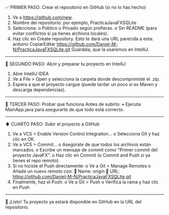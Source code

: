 ✅ PRIMER PASO: Crear el repositorio en GitHub (si no lo has hecho)
1.	Ve a https://github.com/new.
2.	Nombre del repositorio: por ejemplo, PracticaJavaFXSQLite
3.	Selecciona:
o	Público o Privado según prefieras.
o	Sin README (para evitar conflictos si ya tienes archivos locales).
4.	Haz clic en Create repository.
Esto te dará una URL parecida a esta:
arduino
CopiarEditar
https://github.com/Daniel-M-N/PracticaJavaFXSQLite.git
Guárdala, que la usaremos en IntelliJ.
________________________________________
🧩 SEGUNDO PASO: Abrir y preparar tu proyecto en IntelliJ
1.	Abre IntelliJ IDEA
2.	Ve a File > Open y selecciona la carpeta donde descomprimiste el .zip.
3.	Espera a que el proyecto cargue (puede tardar un poco si es Maven y descarga dependencias).
________________________________________
🧪 TERCER PASO: Probar que funciona
Antes de subirlo:
•	Ejecuta MainApp.java para asegurarte de que todo está correcto.
________________________________________
⬆️ CUARTO PASO: Subir el proyecto a GitHub
1.	Ve a VCS > Enable Version Control Integration...
o	Selecciona Git y haz clic en OK.
2.	Ve a VCS > Commit...
o	Asegúrate de que todos los archivos están marcados.
o	Escribe un mensaje de commit como "Primer commit del proyecto JavaFX".
o	Haz clic en Commit (o Commit and Push si ya tienes el repo remoto).
3.	Si no hiciste el Push directamente:
o	Ve a Git > Manage Remotes
o	Añade un nuevo remoto con:
	Name: origin
	URL: https://github.com/Daniel-M-N/PracticaJavaFXSQLite.git
4.	Finalmente, haz el Push:
o	Ve a Git > Push
o	Verifica la rama y haz clic en Push
________________________________________
🏁 ¡Listo!
Tu proyecto ya estará disponible en GitHub en la URL del repositorio.


